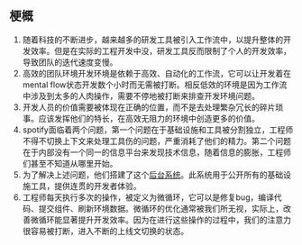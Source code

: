 ## 梗概

1. 随着科技的不断进步，越来越多的研发工具被引入工作流中，以提升整体的开发效率。但是在实际的工程开发中没，研发工具反而限制了个人的开发效率，导致团队的迭代速度变慢。
2. 高效的团队环境开发环境是依赖于高效、自动化的工作流，它可以让开发着在mental flow状态开发数个小时而无需被打断。相反低效的环境是因为工作流中涉及到太多的人肉操作，需要不停地被打断来排查开发环境问题。
3. 开发人员的价值需要被体现在正确的位置，而不是去处理繁杂冗长的碎片琐事。应该发挥他们的特长，在高效无阻力的环境中创造更多的价值。
4. spotify面临着两个问题，第一个问题在于基础设施和工具被分割独立，工程师不得不切换上下文来处理工具伤的问题，严重消耗了他们的精力。第二个问题在于内部没有一个同一的信息平台来发现技术信息，随着信息的膨胀，工程师们甚至不知道从哪里开始。
5. 为了解决上述问题，他们搭建了这个[后台系统](https://backstage.io/)。此系统用于公开所有的基础设施工具，提供连贯的开发者体验。
6. 工程师每天执行多次的操作，被定义为微循环，它可以是修复bug，编译代码、提交组件、刷新环境数据。微循环的优化通常被我们所无视，实际上，改善微循环能显著提升开发效率。因为在进行这些操作的过程中，我们的注意力很容易被打断，进入不断的上线文切换的状态。